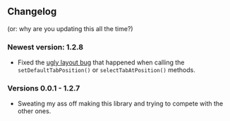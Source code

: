 ## Changelog

(or: why are you updating this all the time?)

### Newest version: 1.2.8

* Fixed the [ugly layout bug](https://github.com/roughike/BottomBar/issues/126) that happened when calling the ```setDefaultTabPosition()``` or ```selectTabAtPosition()``` methods.

### Versions 0.0.1 - 1.2.7

* Sweating my ass off making this library and trying to compete with the other ones.
